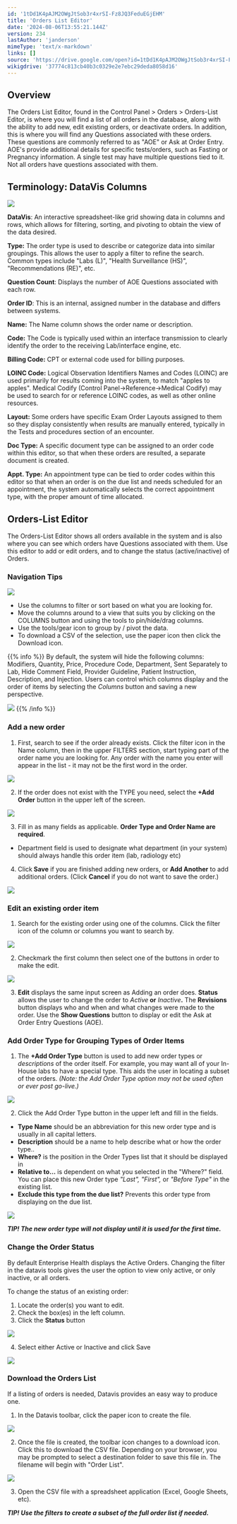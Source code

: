 ```yaml
---
id: '1tDd1K4pAJM2OWgJtSob3r4xrSI-Fz8JQ3FeduEGjEHM'
title: 'Orders List Editor'
date: '2024-08-06T13:55:21.144Z'
version: 234
lastAuthor: 'janderson'
mimeType: 'text/x-markdown'
links: []
source: 'https://drive.google.com/open?id=1tDd1K4pAJM2OWgJtSob3r4xrSI-Fz8JQ3FeduEGjEHM'
wikigdrive: '37774c813cb40b3c0329e2e7ebc29deda8058d16'
---
```

## Overview

The Orders List Editor, found in the Control Panel > Orders > Orders-List Editor, is where you will find a list of all orders in the database, along with the ability to add new, edit existing orders, or deactivate orders. In addition, this is where you will find any Questions associated with these orders. These questions are commonly referred to as "AOE" or Ask at Order Entry. AOE's provide additional details for specific tests/orders, such as Fasting or Pregnancy information. A single test may have multiple questions tied to it. Not all orders have questions associated with them.

## Terminology: DataVis Columns

![](../orders-list-editor.assets/dad08343e74b63bbeca288226b0a46af.png)

**DataVis**: An interactive spreadsheet-like grid showing data in columns and rows, which allows for filtering, sorting, and pivoting to obtain the view of the data desired.

**Type:** The order type is used to describe or categorize data into similar groupings. This allows the user to apply a filter to refine the search. Common types include "Labs (L)", "Health Surveillance (HS)", "Recommendations (RE)", etc.

**Question Count**: Displays the number of AOE Questions associated with each row.

**Order ID**: This is an internal, assigned number in the database and differs between systems.

**Name:** The Name column shows the order name or description.

**Code:** The Code is typically used within an interface transmission to clearly identify the order to the receiving Lab/interface engine, etc.

**Billing Code:** CPT or external code used for billing purposes.

**LOINC Code:**  Logical Observation Identifiers Names and Codes (LOINC) are used primarily for results coming into the system, to match "apples to apples". Medical Codify (Control Panel->Reference->Medical Codify) may be used to search for or reference LOINC codes, as well as other online resources.

**Layout:** Some orders have specific Exam Order Layouts assigned to them so they display consistently when results are manually entered, typically in the Tests and procedures section of an encounter.

**Doc Type:** A specific document type can be assigned to an order code within this editor, so that when these orders are resulted, a separate document is created.

**Appt. Type:** An appointment type can be tied to order codes within this editor so that when an order is on the due list and needs scheduled for an appointment, the system automatically selects the correct appointment type, with the proper amount of time allocated.

## Orders-List Editor

The Orders-List Editor shows all orders available in the system and is also where you can see which orders have Questions associated with them. Use this editor to add or edit orders, and to change the status (active/inactive) of Orders.

### Navigation Tips

![](../orders-list-editor.assets/4a48f54ee82a0b8f4b96bf7a22053e04.png)

* Use the columns to filter or sort based on what you are looking for.
* Move the columns around to a view that suits you by clicking on the COLUMNS button and using the tools to pin/hide/drag columns.
* Use the tools/gear icon to group by / pivot the data.
* To download a CSV of the selection, use the paper icon then click the Download icon.

{{% info %}}
By default, the system will hide the following columns: Modifiers, Quantity, Price, Procedure Code, Department, Sent Separately to Lab, Hide Comment Field, Provider Guideline, Patient Instruction, Description, and Injection. Users can control which columns display and the order of items by selecting the *Columns* button and saving a new perspective.



![](../orders-list-editor.assets/b720575b9f2db751be03b45f79225293.png)
{{% /info %}}

### Add a new order

1. First, search to see if the order already exists. Click the filter icon in the Name column, then in the upper FILTERS section, start typing part of the order name you are looking for. Any order with the name you enter will appear in the list - it may not be the first word in the order.

![](../orders-list-editor.assets/8ef59cd717a2c2278bb52e94e3775e75.png)

2. If the order does not exist with the TYPE you need, select the <strong>+Add Order</strong> button in the upper left of the screen.

![](../orders-list-editor.assets/c8ebd4f45bd05c995059225bc7ceabe6.png)

3. Fill in as many fields as applicable. <strong>Order Type and Order Name are required</strong>.

* Department field is used to designate what department (in your system) should always handle this order item (lab, radiology etc)
4. Click<strong> Save</strong> if you are finished adding new orders, or <strong>Add Another</strong> to add additional orders. (Click <strong>Cancel</strong> if you do not want to save the order.)

![](../orders-list-editor.assets/a95f548c8421c290062881f3c4014274.png)

### Edit an existing order item

1. Search for the existing order using one of the columns. Click the filter icon of the column or columns you want to search by.

![](../orders-list-editor.assets/d6bd8464c648d27c325b78d71981a659.png)

2. Checkmark the first column then select one of the buttons in order to make the edit.

![](../orders-list-editor.assets/9010f838d041f05d8a772fd85dabec5f.png)

3. <strong>Edit</strong> displays the same input screen as Adding an order does. <strong>Status</strong> allows the user to change the order to <em>Active</em><strong> or</strong> <em>Inactive</em><strong>.</strong> The <strong>Revisions</strong> button displays who and when and what changes were made to the order. Use the <strong>Show Questions</strong> button to display or edit the Ask at Order Entry Questions (AOE).

### Add Order Type for Grouping Types of Order Items

1. The <strong>+Add Order Type</strong> button is used to add new order types or <em>descriptions</em> of the order itself. For example, you may want all of your In-House labs to have a special type. This aids the user in locating a subset of the orders. <em>(Note: the Add Order Type option may not be used often or ever post go-live.)</em>

![](../orders-list-editor.assets/ea3c82d8a4903986c648c2860f467dfa.png)

2. Click the Add Order Type button in the upper left and fill in the fields.

* <strong>Type Name</strong> should be an abbreviation for this new order type and is usually in all capital letters.
* <strong>Description</strong> should be a name to help describe what or how the order type..
* <strong>Where?</strong> is the position in the Order Types list that it should be displayed in
* <strong>Relative to…</strong> is dependent on what you selected in the "Where?" field. You can place this new Order type <em>"Last", "First",</em> or <em>"Before Type"</em> in the existing list.
* <strong>Exclude this type from the due list?</strong> Prevents this order type from displaying on the due list.

![](../orders-list-editor.assets/90a1e620cdc30c3c5140bcf1a5568c7d.png)

**_TIP! The new order type will not display until it is used for the first time._**

### Change the Order Status

By default Enterprise Health displays the Active Orders. Changing the filter in the datavis tools gives the user the option to view only active, or only inactive, or all orders.

To change the status of an existing order:

1. Locate the order(s) you want to edit.
2. Check the box(es) in the left column.
3. Click the <strong>Status</strong> button

![](../orders-list-editor.assets/434e21b21932aa60c08d46c43c488f09.png)

4. Select either Active or Inactive and click Save

![](../orders-list-editor.assets/e43050f1c29cc7e6a72718a90ae19834.png)

### Download the Orders List

If a listing of orders is needed, Datavis provides an easy way to produce one.

1. In the Datavis toolbar, click the paper icon to create the file.

![](../orders-list-editor.assets/6831182f0b0f8484054baf5331272f05.png)

2. Once the file is created, the toolbar icon changes to a download icon. Click this to download the CSV file.  Depending on your browser, you may be prompted to select a destination folder to save this file in. The filename will begin with "Order List".

![](../orders-list-editor.assets/841c2468ea8d9d5de82aa004ae297af9.png)

3. Open the CSV file with a spreadsheet application (Excel, Google Sheets, etc).

**_TIP! Use the filters to create a subset of the full order list if needed._**
